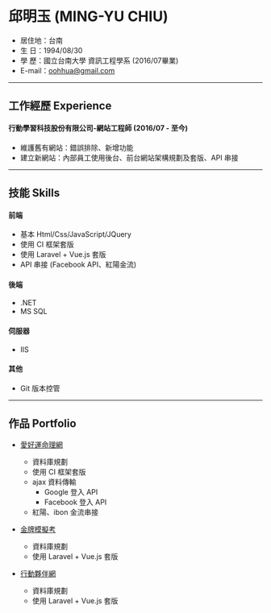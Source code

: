 # 邱明玉 (MING-YU CHIU)

 - 居住地：台南
 - 生  日：1994/08/30
 - 學  歷：國立台南大學 資訊工程學系 (2016/07畢業)
 - E-mail：oohhua@gmail.com
---

## 工作經歷 Experience

#### 行動學習科技股份有限公司-網站工程師 (2016/07 - 至今)

- 維護舊有網站：錯誤排除、新增功能
- 建立新網站：內部員工使用後台、前台網站架構規劃及套版、API 串接

---    

## 技能 Skills

#### 前端

- 基本 Html/Css/JavaScript/JQuery
- 使用 CI 框架套版
- 使用 Laravel + Vue.js 套版
- API 串接 (Facebook API、紅陽金流)

#### 後端

- .NET
- MS SQL

#### 伺服器

- IIS

#### 其他

- Git 版本控管

---

## 作品 Portfolio

- <a href="https://www.iluckystudy.com/" target="_blank">愛好運命理網</a>

	- 資料庫規劃 	
	- 使用 CI 框架套版
	- ajax 資料傳輸
    	- Google 登入 API
    	- Facebook 登入 API
	- 紅陽、ibon 金流串接


- <a href="https://q.twstudy.com/" target="_blank">金牌模擬考</a>

	- 資料庫規劃 	
	- 使用 Laravel + Vue.js 套版

- <a href="https://share.twstudy.com/" target="_blank">行動夥伴網</a>
 
 	- 資料庫規劃 	
	- 使用 Laravel + Vue.js 套版

<!-- 宣告id-->
[ilucky]: https://www.iluckystudy.com/  "愛好運命理網"
[qtwstudy]: https://q.twstudy.com/  "金牌模擬考"
[share]: https://share.twstudy.com/  "行動夥伴網"
